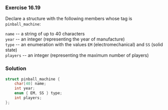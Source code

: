 ### Exercise 16.19

Declare a structure with the following members whose tag is `pinball_machine`:

`name` -- a string of up to 40 characters  
`year` -- an integer (representing the year of manufacture)  
`type` -- an enumeration with the values `EM` (electromechanical) and `SS`
(solid state)  
`players` -- an integer (representing the maximum number of players)

### Solution

```c
struct pinball_machine {
    char[40] name;
    int year;
    enum { EM, SS } type;
    int players;
};
```
